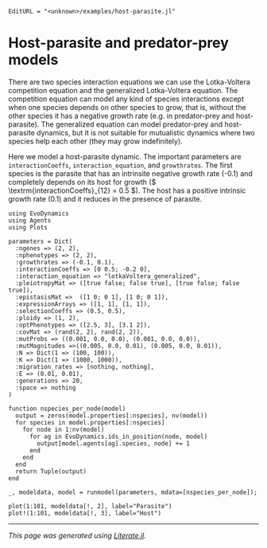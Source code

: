 ```@meta
EditURL = "<unknown>/examples/host-parasite.jl"
```

# Host-parasite and predator-prey models

There are two species interaction equations we can use the Lotka-Voltera competition equation and the generalized Lotka-Voltera equation. The competition equation can model any kind of species interactions except when one species depends on other species to grow, that is, without the other species it has a negative growth rate (e.g. in predator-prey and host-parasite). The generalized equation can model predator-prey and host-parasite dynamics, but it is not suitable for mutualistic dynamics where two species help each other (they may grow indefinitely).

Here we model a host-parasite dynamic. The important parameters are `interactionCoeffs`, `interaction_equation`, and `growthrates`. The first species is the parasite that has an intrinsite negative growth rate (-0.1) and completely depends on its host for growth ($ \textrm{interactionCoeffs}_{12} = 0.5 $). The host has a positive intrinsic growth rate (0.1) and it reduces in the presence of parasite.

```@example host-parasite
using EvoDynamics
using Agents
using Plots

parameters = Dict(
  :ngenes => (2, 2),
  :nphenotypes => (2, 2),
  :growthrates => (-0.1, 0.1),
  :interactionCoeffs => [0 0.5; -0.2 0],
  :interaction_equation => "lotkaVoltera_generalized",
  :pleiotropyMat => ([true false; false true], [true false; false true]),
  :epistasisMat =>  ([1 0; 0 1], [1 0; 0 1]),
  :expressionArrays => ([1, 1], [1, 1]),
  :selectionCoeffs => (0.5, 0.5),
  :ploidy => (1, 2),
  :optPhenotypes => ([2.5, 3], [3.1 2]),
  :covMat => (rand(2, 2), rand(2, 2)),
  :mutProbs => ((0.001, 0.0, 0.0), (0.001, 0.0, 0.0)),
  :mutMagnitudes =>((0.005, 0.0, 0.01), (0.005, 0.0, 0.01)),
  :N => Dict(1 => (100, 100)),
  :K => Dict(1 => (1000, 1000)),
  :migration_rates => [nothing, nothing],
  :E => (0.01, 0.01),
  :generations => 20,
  :space => nothing
)

function nspecies_per_node(model)
  output = zeros(model.properties[:nspecies], nv(model))
  for species in model.properties[:nspecies]
    for node in 1:nv(model)
      for ag in EvoDynamics.ids_in_position(node, model)
        output[model.agents[ag].species, node] += 1
      end
    end
  end
  return Tuple(output)
end

_, modeldata, model = runmodel(parameters, mdata=[nspecies_per_node]);

plot(1:101, modeldata[!, 2], label="Parasite")
plot!(1:101, modeldata[!, 3], label="Host")
```

---

*This page was generated using [Literate.jl](https://github.com/fredrikekre/Literate.jl).*


